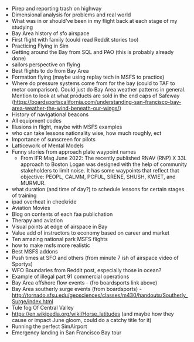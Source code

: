 - Pirep and reporting trash on highway 
- Dimensional analysis for problems and real world 
- What was in or should've been in my flight back at each stage of my studying
- Bay Area history of sfo airspace
- First flight with family (could read Reddit stories too)
- Practicing Flying in Sim
- Getting around the Bay from SQL and PAO (this is probably already done)
- sailors perspective on flying 
- Best flights to do from Bay Area
- Formation flying (maybe using replay tech in MSFS to practice)
- Where do pressure systems come from for the bay (could to TAF to metar comparison). Could just do Bay Area weather patterns in general. Mention to look at what products are sold in the end caps of Safeway (https://boardsportscalifornia.com/understanding-san-francisco-bay-area-weather-the-wind-beneath-our-wings/)
- History of navigational beacons 
- All equipment codes
- Illusions in flight, maybe with MSFS examples
- who can take lessons nationality wise, how much roughly, ect
- Importance of sunscreen for pilots 
- Latticework of Mental Models
- Funny stories from approach plate waypoint names 
  - From IFR Mag June 2022: The recently published RNAV (RNP) X 33L approach to Boston Logan was designed with the help of community stakeholders to limit noise. It has some waypoints that reflect that objective: PEOPL, CALMM, PCFUL, SRENE, SHUSH, KWIET, and MURMUR.
- what duration (and time of day?) to schedule lessons  for certain stages of training 
- ipad overheat in checkride 
- Aviation Movies
- Blog on contents of each faa publichation 
- Therapy and aviation 
- Visual points at edge of airspace in Bay
- Value add of instructors to economy based on career and market 
- Ten amazing national park MSFS flights
- how to make msfs more realistic
- Best MSFS addons 
- Push times at SFO and others (from minute 7 ish of airspace video of Sportys)
- WFO Boundaries from Reddit post, especially those in ocean?
- Example of illegal part 91 commercial operations 
- Bay Area offshore flow events - (fro boardsports link above)
- Bay Area southerly surge events (from boardsports) - http://tornado.sfsu.edu/geosciences/classes/m430/handouts/Southerly_Surge/index.html 
- Tule fog Of Central Valley 
- https://en.wikipedia.org/wiki/Horse_latitudes (and maybe how they cause or impact June gloom, could do a catchy title for it)
- Running the perfect SimAirport
- Emergency landing in San Francisco Bay tour